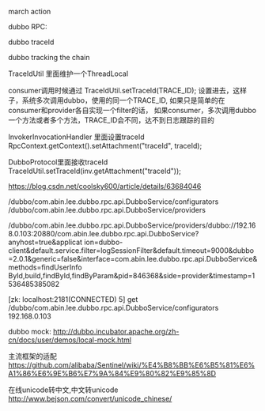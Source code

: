 march action

dubbo RPC:

dubbo traceId

dubbo tracking the chain

TraceIdUtil 里面维护一个ThreadLocal<String>

consumer调用时候通过
TraceIdUtil.setTraceId(TRACE_ID);
设置进去，这样子，系统多次调用dubbo，使用的同一个TRACE_ID,  如果只是简单的在consumer和provider各自实现一个filter的话，
如果consumer，多次调用dubbo一个方法或者多个方法，TRACE_ID会不同，达不到日志跟踪的目的


InvokerInvocationHandler 里面设置traceId
RpcContext.getContext().setAttachment("traceId", traceId);

DubboProtocol里面接收traceId
TraceIdUtil.setTraceId(inv.getAttachment("traceId"));



https://blog.csdn.net/coolsky600/article/details/63684046



/dubbo/com.abin.lee.dubbo.rpc.api.DubboService/configurators
/dubbo/com.abin.lee.dubbo.rpc.api.DubboService/providers

/dubbo/com.abin.lee.dubbo.rpc.api.DubboService/providers/dubbo://192.168.0.103:20880/com.abin.lee.dubbo.rpc.api.DubboService?anyhost=true&applicat
ion=dubbo-client&default.service.filter=logSessionFilter&default.timeout=9000&dubbo=2.0.1&generic=false&interface=com.abin.lee.dubbo.rpc.api.DubboService&methods=findUserInfo
ById,build,findById,findByParam&pid=846368&side=provider&timestamp=1536485385082

[zk: localhost:2181(CONNECTED) 5] get /dubbo/com.abin.lee.dubbo.rpc.api.DubboService/configurators
192.168.0.103





dubbo mock:
http://dubbo.incubator.apache.org/zh-cn/docs/user/demos/local-mock.html

主流框架的适配
https://github.com/alibaba/Sentinel/wiki/%E4%B8%BB%E6%B5%81%E6%A1%86%E6%9E%B6%E7%9A%84%E9%80%82%E9%85%8D












在线unicode转中文,中文转unicode
http://www.bejson.com/convert/unicode_chinese/